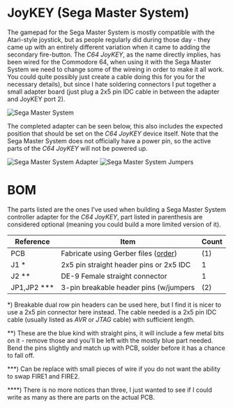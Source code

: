 # JoyKEY (Sega Master System)

The gamepad for the Sega Master System is mostly compatible with the Atari-style joystick, but as people regularly did during those day - they came up with an entirely different variation when it came to adding the secondary fire-button. The *C64 JoyKEY*, as the name directly implies, has been wired for the Commodore 64, when using it with the Sega Master System we need to change some of the wireing in order to make it all work. You could quite possibly just create a cable doing this for you for the necessary details), but since I hate soldering connectors I put together a small adapter board (just plug a 2x5 pin IDC cable in between the adapter and JoyKEY port 2).

![Sega Master System](https://github.com/tebl/C64-JoyKEY/raw/main/gallery/sms_system.jpg)

The completed adapter can be seen below, this also includes the expected position that should be set on the *C64 JoyKEY* device itself. Note that the Sega Master System does not officially have a power pin, so the active parts of the *C64 JoyKEY* will not be powered up.

![Sega Master System Adapter](https://github.com/tebl/C64-JoyKEY/raw/main/gallery/sms_adapter.jpg)
![Sega Master System Jumpers](https://github.com/tebl/C64-JoyKEY/raw/main/gallery/sms_jumpers.jpg)

# BOM
The parts listed are the ones I've used when building a Sega Master System controller adapter for the *C64 JoyKEY*, part listed in parenthesis are considered optional (meaning you could build a more limited version of it). 

| Reference     | Item                                      | Count |
| ------------- | ----------------------------------------- | ----- |
| PCB           | Fabricate using Gerber files ([order]())  |    (1)|
| J1 *          | 2x5 pin straight header pins or 2x5 IDC   |     1 |
| J2 **         | DE-9 Female straight connector            |     1 |
| JP1,JP2 ***   | 3-pin breakable header pins (w/jumpers    |    (2)|

*) Breakable dual row pin headers can be used here, but I find it is nicer to use a 2x5 pin connector here instead. The cable needed is a 2x5 pin IDC cable (usually listed as *AVR* or *JTAG* cable) with sufficient length.

**) These are the blue kind with straight pins, it will include a few metal bits on it - remove those and you'll be left with the mostly blue part needed. Bend the pins slightly and match up with PCB, solder before it has a chance to fall off.

***) Can be replace with small pieces of wire if you do not want the ability to swap FIRE1 and FIRE2.

****) There is no more notices than three, I just wanted to see if I could write as many as there are parts on the actual PCB.